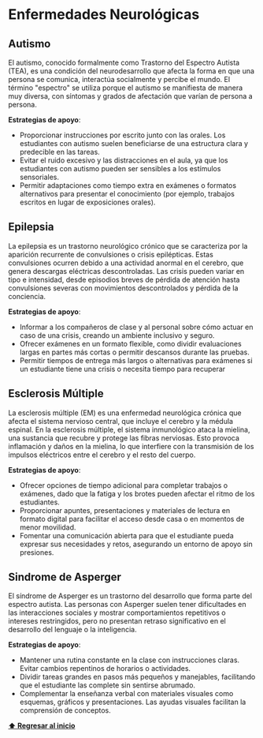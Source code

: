 # Enfermedades Neurológicas

## Autismo
El autismo, conocido formalmente como Trastorno del Espectro Autista (TEA), es una condición del neurodesarrollo que afecta la forma en que una persona se comunica, interactúa socialmente y percibe el mundo. El término "espectro" se utiliza porque el autismo se manifiesta de manera muy diversa, con síntomas y grados de afectación que varían de persona a persona.

**Estrategias de apoyo**:
-  Proporcionar instrucciones por escrito junto con las orales. Los estudiantes con autismo suelen beneficiarse de una estructura clara y predecible en las tareas.
-  Evitar el ruido excesivo y las distracciones en el aula, ya que los estudiantes con autismo pueden ser sensibles a los estímulos sensoriales.
-  Permitir adaptaciones como tiempo extra en exámenes o formatos alternativos para presentar el conocimiento (por ejemplo, trabajos escritos en lugar de exposiciones orales).

## Epilepsia
La epilepsia es un trastorno neurológico crónico que se caracteriza por la aparición recurrente de convulsiones o crisis epilépticas. Estas convulsiones ocurren debido a una actividad anormal en el cerebro, que genera descargas eléctricas descontroladas. Las crisis pueden variar en tipo e intensidad, desde episodios breves de pérdida de atención hasta convulsiones severas con movimientos descontrolados y pérdida de la conciencia.

**Estrategias de apoyo**:
- Informar a los compañeros de clase y al personal sobre cómo actuar en caso de una crisis, creando un ambiente inclusivo y seguro.
- Ofrecer exámenes en un formato flexible, como dividir evaluaciones largas en partes más cortas o permitir descansos durante las pruebas.
- Permitir tiempos de entrega más largos o alternativas para exámenes si un estudiante tiene una crisis o necesita tiempo para recuperar

## Esclerosis Múltiple
La esclerosis múltiple (EM) es una enfermedad neurológica crónica que afecta el sistema nervioso central, que incluye el cerebro y la médula espinal. En la esclerosis múltiple, el sistema inmunológico ataca la mielina, una sustancia que recubre y protege las fibras nerviosas. Esto provoca inflamación y daños en la mielina, lo que interfiere con la transmisión de los impulsos eléctricos entre el cerebro y el resto del cuerpo.

**Estrategias de apoyo**:
- Ofrecer opciones de tiempo adicional para completar trabajos o exámenes, dado que la fatiga y los brotes pueden afectar el ritmo de los estudiantes.
- Proporcionar apuntes, presentaciones y materiales de lectura en formato digital para facilitar el acceso desde casa o en momentos de menor movilidad.
- Fomentar una comunicación abierta para que el estudiante pueda expresar sus necesidades y retos, asegurando un entorno de apoyo sin presiones.

## Sindrome de Asperger
El síndrome de Asperger es un trastorno del desarrollo que forma parte del espectro autista. Las personas con Asperger suelen tener dificultades en las interacciones sociales y mostrar comportamientos repetitivos o intereses restringidos, pero no presentan retraso significativo en el desarrollo del lenguaje o la inteligencia. 

**Estrategias de apoyo**:
-  Mantener una rutina constante en la clase con instrucciones claras. Evitar cambios repentinos de horarios o actividades.
-  Dividir tareas grandes en pasos más pequeños y manejables, facilitando que el estudiante las complete sin sentirse abrumado.
-  Complementar la enseñanza verbal con materiales visuales como esquemas, gráficos y presentaciones. Las ayudas visuales facilitan la comprensión de conceptos.

**[⬆ Regresar al inicio](/README.md)**

